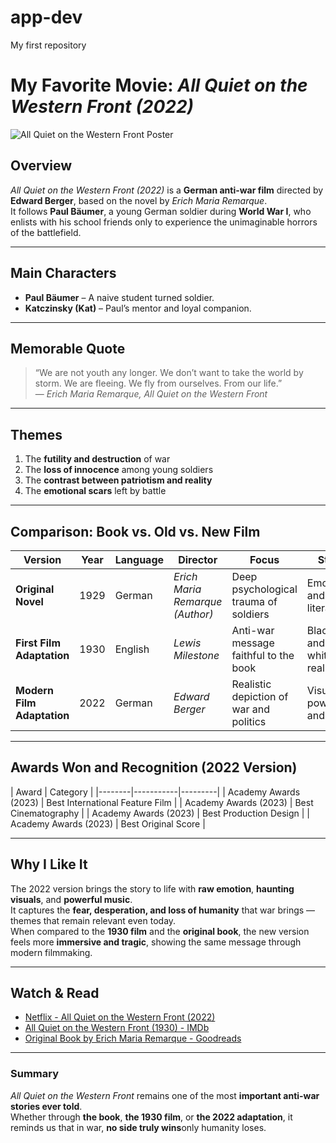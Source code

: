 # app-dev
My first repository

# My Favorite Movie: *All Quiet on the Western Front (2022)*

![All Quiet on the Western Front Poster](https://s3.amazonaws.com/static.rogerebert.com/uploads/movie/movie_poster/all-quiet-on-the-western-front-2022/large_all-quiet-on-the-western-front-movie-poster-2022.jpg)

## Overview
*All Quiet on the Western Front (2022)* is a **German anti-war film** directed by **Edward Berger**, based on the novel by *Erich Maria Remarque*.  
It follows **Paul Bäumer**, a young German soldier during **World War I**, who enlists with his school friends only to experience the unimaginable horrors of the battlefield.

---

## Main Characters
- **Paul Bäumer** – A naive student turned soldier.  
- **Katczinsky (Kat)** – Paul’s mentor and loyal companion.  

---

## Memorable Quote
> “We are not youth any longer. We don’t want to take the world by storm. We are fleeing. We fly from ourselves. From our life.”  
> — *Erich Maria Remarque, All Quiet on the Western Front*

---

## Themes
1. The **futility and destruction** of war  
2. The **loss of innocence** among young soldiers  
3. The **contrast between patriotism and reality**  
4. The **emotional scars** left by battle  

---

## Comparison: Book vs. Old vs. New Film

| Version | Year | Language | Director | Focus | Style |
|----------|------|-----------|-----------|--------|--------|
| **Original Novel** | 1929 | German | *Erich Maria Remarque (Author)* | Deep psychological trauma of soldiers | Emotional and literary |
| **First Film Adaptation** | 1930 | English | *Lewis Milestone* | Anti-war message faithful to the book | Black-and-white realism |
| **Modern Film Adaptation** | 2022 | German | *Edward Berger* | Realistic depiction of war and politics | Visually powerful and dark |

---

## Awards Won and Recognition (2022 Version)
| Award | Category |
|--------|-----------|---------|
| Academy Awards (2023) | Best International Feature Film |
| Academy Awards (2023) | Best Cinematography |
| Academy Awards (2023) | Best Production Design |
| Academy Awards (2023) | Best Original Score |

---

## Why I Like It
The 2022 version brings the story to life with **raw emotion**, **haunting visuals**, and **powerful music**.  
It captures the **fear, desperation, and loss of humanity** that war brings — themes that remain relevant even today.  
When compared to the **1930 film** and the **original book**, the new version feels more **immersive and tragic**, showing the same message through modern filmmaking.

---

## Watch & Read
- [Netflix - All Quiet on the Western Front (2022)](https://www.netflix.com/title/81260280)  
- [All Quiet on the Western Front (1930) - IMDb](https://www.imdb.com/title/tt0020629/)  
- [Original Book by Erich Maria Remarque - Goodreads](https://www.goodreads.com/book/show/355697.All_Quiet_on_the_Western_Front)

---

### Summary
*All Quiet on the Western Front* remains one of the most **important anti-war stories ever told**.  
Whether through **the book**, **the 1930 film**, or **the 2022 adaptation**, it reminds us that in war, **no side truly wins**only humanity loses.
